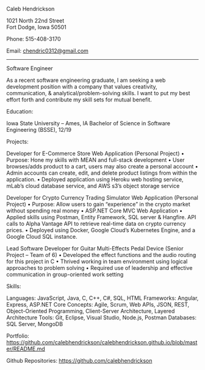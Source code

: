 Caleb Hendrickson

1021 North 22nd Street								                                    
Fort Dodge, Iowa 50501 	

Phone: 515-408-3170

Email: chendric0312@gmail.com
______________________________________________________________________________

Software Engineer

As a recent software engineering graduate, I am seeking a web development position with a company that values creativity, communication, & analytical/problem-solving skills. I want to put my best effort forth and contribute my skill sets for mutual benefit.

Education:

Iowa State University – Ames, IA
Bachelor of Science in Software Engineering (BSSE), 12/19

Projects:

Developer for E-Commerce Store Web Application (Personal Project)
•	Purpose: Hone my skills with MEAN and full-stack development
•	User browses/adds product to a cart, users may also create a personal account
•	Admin accounts can create, edit, and delete product listings from within the application.
•	Deployed application using Heroku web hosting service, mLab’s cloud database service, and AWS s3’s object storage service

Developer for Crypto Currency Trading Simulator Web Application (Personal Project)
•	Purpose: Allow users to gain “experience” in the crypto market without spending real money
•	ASP.NET Core MVC Web Application
•	Applied skills using Postman, Entity Framework, SQL server & Hangfire. API calls to Alpha Vantage API to retrieve real-time data on crypto currency prices.
•	Deployed using Docker, Google Cloud’s Kubernetes Engine, and a Google Cloud SQL instance.

Lead Software Developer for Guitar Multi-Effects Pedal Device (Senior Project – Team of 6)
•	Developed the effect functions and the audio routing for this project in C
•	Thrived working in team environment using logical approaches to problem solving
•	Required use of leadership and effective communication in group-oriented work setting

Skills:

Languages: JavaScript, Java, C, C++, C#, SQL, HTML
Frameworks: Angular, Express, ASP.NET Core
Concepts: Agile, Scrum, Web APIs, JSON, REST, Object-Oriented Programming, Client-Server Architecture, Layered Architecture
Tools: Git, Eclipse, Visual Studio, Node.js, Postman
Databases: SQL Server, MongoDB

Portfolio:
https://github.com/calebhendrickson/calebhendrickson.github.io/blob/master/README.md

Github Repositories: 
https://github.com/calebhendrickson 
